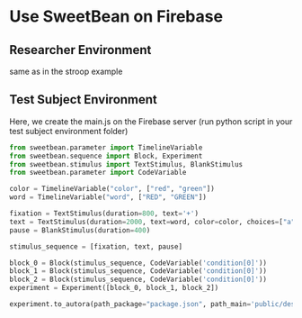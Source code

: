 # Use SweetBean on Firebase

## Researcher Environment
same as in the stroop example

## Test Subject Environment
Here, we create the main.js on the Firebase server (run python script in your test subject environment folder)
```python
from sweetbean.parameter import TimelineVariable
from sweetbean.sequence import Block, Experiment
from sweetbean.stimulus import TextStimulus, BlankStimulus
from sweetbean.parameter import CodeVariable

color = TimelineVariable("color", ["red", "green"])
word = TimelineVariable("word", ["RED", "GREEN"])

fixation = TextStimulus(duration=800, text='+')
text = TextStimulus(duration=2000, text=word, color=color, choices=["a", "b"])
pause = BlankStimulus(duration=400)

stimulus_sequence = [fixation, text, pause]

block_0 = Block(stimulus_sequence, CodeVariable('condition[0]'))
block_1 = Block(stimulus_sequence, CodeVariable('condition[0]'))
block_2 = Block(stimulus_sequence, CodeVariable('condition[0]'))
experiment = Experiment([block_0, block_1, block_2])

experiment.to_autora(path_package="package.json", path_main='public/design/main.js')

```
